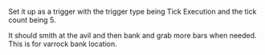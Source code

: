 Set it up as a trigger with the trigger type being Tick Execution and the tick count being 5.

It should smith at the avil and then bank and grab more bars when needed. This is for varrock bank location. 